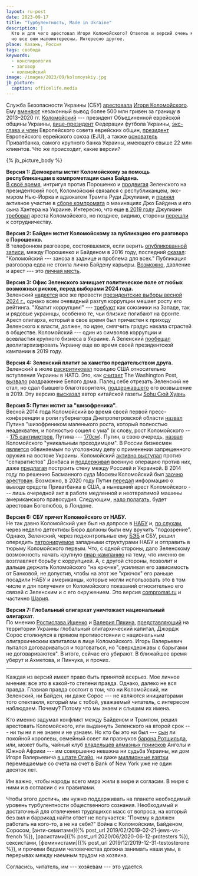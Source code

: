 ```yaml
---
layout: ru-post
date: 2023-09-17
title: "Турбулентность, Made in Ukraine"
description: |
  Кто и для чего арестовал Игоря Коломойского? Ответов и версий очень много,
  но все они малоинтересны. Интересно другое. 
place: Казань, Россия
tags: свобода
keywords:
  - конспирология
  - заговор
  - коломойский
image: /images/2023/09/kolomoyskiy.jpg
jb_picture:
  caption: officelife.media
---
```


Служба Безопасности Украины (СБУ) [арестовала](https://www.bbc.com/russian/articles/ce9n6q5glvyo) 
[Игоря Коломойского](https://interesnyefakty.org/igor-kolomojskij/). 
Ему [вменяют](https://www.vedomosti.ru/politics/articles/2023/09/04/993246-chto-znachit-arest-kolomoiskogo-na-ukraine) 
незаконный вывод более 500 млн гривен за границу в 2013–2020 гг.
[Коломойский](https://neftegaz.ru/persons/333610-kolomoyskiy-igor/) --- президент Объединенной еврейской общины Украины, 
[вице-президент](https://lenta.ru/news/2015/03/06/ffu/) Федерации футбола Украины, [экс-глава и член](https://iz.ru/news/577524) 
Европейского совета еврейских общин, 
[президент](https://tass.ru/mezhdunarodnaya-panorama/1485983) Европейского еврейского союза (EJU), а также 
[основатель](https://tass.ru/encyclopedia/person/kolomoyskiy-igor-valerevich)
Приватбанка, самого крупного банка Украины, имеющего свыше 22 млн клиентов.
Что же происходит, какие версии?

{% jb_picture_body %}

<!--more-->

**Версия 1: Демократы мстят Коломойскому за помощь республиканцам в компрометации сына Байдена.**
<br/>
[В своё время](https://19rusinfo.ru/politika/50390-bajden-otomstil-za-syna-zelenskij-privezjot-v-oon-golovu-kolomojskogo), 
интригуя против Порошенко и 
[продвигая](https://www.gazeta.ru/culture/2019/03/06/a_12226567.shtml) Зеленского на президентский пост, 
Коломойский связался с республиканцем, экс-мэром Нью-Йорка и адвокатом Трампа 
Руди Джулиани, и [принял](https://www.kommersant.ru/doc/4073717) активное участие в 
[сборе компромата](https://bykvu.com/ru/bukvy/firtash-otricaet-prichastnost-k-finansirovaniju-kampanii-protiv-bajdena/) о махинациях 
Джо Байдена и его сына Хантера на Украине. Интересно, что еще 
[в 2019 году](https://www.gazeta.ru/politics/news/2019/05/18/n_12990745.shtml)
Джулиани [требовал](https://ria.ru/20190523/1554816752.html) ареста Коломойского,
но позднее, видимо, стороны 
[перешли](https://octagon.media/mir/dzhuliani_bet_ukrainoj_po_bajdenu.html) к сотрудничеству.

**Версия 2: Байден мстит Коломойскому за публикацию его разговора с Порошенко.**
<br/>
В телефонном разговоре, состоявшемся, если верить [опубликованной записи](https://rg.ru/2020/05/19/opublikovana-zapis-razgovora-poroshenko-s-bajdenom-o-milliardnoj-vziatke.html), 
между Порошенко и Байденом в 2016 году, 
последний [сказал](https://iz.ru/1013512/igor-karmazin/zatcepilis-iazykami-na-ukraine-slili-besedy-poroshenko-i-baidena): 
"Коломойский --- заноза в заднице и проблема для всех." 
Публикация разговора едва не стоила лично Байдену карьеры.
[Возможно](https://tvzvezda.ru/news/20213101847-4cFzo.html), давление и арест --- 
это [личная месть](https://crimea-radio.ru/mnenie-yeksperta-bayden-schitaet-lichni/).

**Версия 3: Офис Зеленского зачищает политическое поле от любых возможных рисков, перед выборами 2024 года.**
<br/>
Зеленский [надеется](https://www.vedomosti.ru/politics/articles/2023/09/04/993246-chto-znachit-arest-kolomoiskogo-na-ukraine) 
все же провести [президентские выборы весной 2024 г.](https://ru.wikipedia.org/wiki/%D0%9F%D1%80%D0%B5%D0%B7%D0%B8%D0%B4%D0%B5%D0%BD%D1%82%D1%81%D0%BA%D0%B8%D0%B5_%D0%B2%D1%8B%D0%B1%D0%BE%D1%80%D1%8B_%D0%BD%D0%B0_%D0%A3%D0%BA%D1%80%D0%B0%D0%B8%D0%BD%D0%B5_%282024%29), 
однако всем очевидный разгул коррупции мешает
росту его рейтинга. "Хватит коррупции!" --- [требуют](https://www.polskieradio.pl/397/9770/Artykul/3244158,%D1%81%D0%BC%D0%B8-%D0%B7%D0%B0%D0%BC%D0%B5%D0%BD%D0%B0-%D1%80%D0%B5%D0%B7%D0%BD%D0%B8%D0%BA%D0%BE%D0%B2%D0%B0-%D0%B8-%D0%B0%D1%80%D0%B5%D1%81%D1%82-%D0%BA%D0%BE%D0%BB%D0%BE%D0%BC%D0%BE%D0%B9%D1%81%D0%BA%D0%BE%D0%B3%D0%BE-%D0%BF%D1%80%D0%B8%D0%B7%D0%B2%D0%B0%D0%BD%D1%8B-%D1%83%D0%BB%D1%83%D1%87%D1%88%D0%B8%D1%82%D1%8C-%D0%B8%D0%BC%D0%B8%D0%B4%D0%B6-%D0%B7%D0%B5%D0%BB%D0%B5%D0%BD%D1%81%D0%BA%D0%BE%D0%B3%D0%BE-%D0%B2-%D0%B3%D0%BB%D0%B0%D0%B7%D0%B0%D1%85-%D1%83%D0%BA%D1%80%D0%B0%D0%B8%D0%BD%D1%86%D0%B5%D0%B2-%D0%B8-%D0%B0%D0%BC%D0%B5%D1%80%D0%B8%D0%BA%D0%B0%D0%BD%D1%86%D0%B5%D0%B2) 
как союзники на Западе, так и рядовые украинцы, особенно те, 
чьи близкие погибают на фронте. Арест олигарха, который в свое время был причастен 
к приходу Зеленского к власти, должен, по идее, смягчить градус накала страстей в обществе. 
Коломойский --- один из символов коррупции и всевластия крупного бизнеса в Украине. 
А Зеленский [пообещал](https://www.rbc.ru/politics/07/05/2019/5cd17e909a7947e3b6f696f1) 
деолигархизировать Украину еще во время своей президентской кампании в 2019 году.

**Версия 4: Зеленский платит за хамство предательством друга.**
<br/>
Зеленский в июле [раскритиковал](https://www.rbc.ru/politics/11/07/2023/64ad31c39a794716b5cf3522) 
позицию США относительно вступления Украины в НАТО. 
Это, как [считает](https://www.washingtonpost.com/politics/2023/07/11/zelensky-nato-ukraine-membership-timeline/) The Washington Post, 
[вызвало](https://www.tatar-inform.ru/news/wp-amerikanskuyu-delegaciyu-rasserdili-slova-zelenskogo-o-resenii-nato-po-ukraine-5912400) 
раздражение Белого дома. Палец себе отрезать Зеленский не стал,
но сдал бывшего благотворителя, [поддержавшего](https://www.rbc.ru/politics/27/05/2019/5ceba6bc9a794732bc664098) его возвышение в 2019.
Эту версию [высказал](https://ria.ru/20230904/ukraina-1894155433.html) 
автор китайской газеты [Sohu Сюй Хуань](https://www.sohu.com/a/717670423_116237?scm=1102.xchannel:1649:110036.0.1.0~9010.8000.0.0.6634&spm=smpc.channel_114.block3_77_O0F7zf_1_fd.7.1693830143650y9Vk1tJ_1524).

**Версия 5: Путин мстит за "шизофреника".**
<br/>
Весной 2014 года Коломойский во время своей первой пресс-конференции в роли губернатора Днепропетровской области 
[назвал](https://www.forbes.ru/news/283927-kolomoiskii-sravnil-putina-s-reiderom) 
Путина "шизофреником маленького роста, который полностью неадекватен, и полностью сошел с ума" 
(к слову, рост Коломойского --- [175 сантиметров](https://24smi.org/celebrity/1257-igor-kolomojskij.html), 
Путина --- [170см](http://xn-----6kcczalffeh6afgdgdi2apgjghic4org.xn--p1ai/publ/160_169_santimetrov/vladimir_putin/5-1-0-297)).
Путин, в свою очередь, [назвал](https://www.forbes.ru/news/251663-putin-nazval-ukrainskogo-oligarkha-kolomoiskogo-prokhodimtsem) 
Коломойского "уникальным проходимцем".
В России бизнесмен [является](https://www.rbc.ru/society/21/06/2014/57041e819a794760d3d3f7c3) 
обвиняемым по уголовному делу о применении запрещенного оружия на востоке Украины.
Коломойский [активно выступал](https://www.interfax.ru/world/384618) 
против "сепаратистов" Донбаса и [поддерживал](https://www.gazeta.ru/politics/2014/05/16_a_6036333.shtml) военную операцию против них, 
даже [предлагая](https://www.currenttime.tv/a/26620814.html) построить стену между Россией и Украиной.
В 2014 году по решению Басманного суда Москвы Коломойский был 
[заочно арестован](https://www.bbc.com/russian/russia/2014/07/140702_kolomoysky_moscow_court_arrest).
Возможно, в 2020 году Путин [передал](https://biz.nv.ua/finance/shemy-kolomoyskogo-v-privatbanke-kak-byl-organizovan-vyvod-deneg-novosti-ukrainy-50105308.html) 
информацию о выводе средств Приватбанка в США, а нынешний арест Коломойского --- лишь очередной акт в работе
медленной и неотвратимой машины американского правосудия. Следующим, 
[надо полагать](https://forbes.ua/ru/news/sprava-privatbanku-bogolyubov-vidmovivsya-davati-svidchennya-na-sudi-v-londoni-05042023-12840), 
будет арестован Боголюбов, в Лондоне.

**Версия 6: СБУ прячет Коломойского от НАБУ.**
<br/>
Не так давно Коломойский уже был на допросе в [НАБУ](https://ru.wikipedia.org/wiki/%D0%9D%D0%B0%D1%86%D0%B8%D0%BE%D0%BD%D0%B0%D0%BB%D1%8C%D0%BD%D0%BE%D0%B5_%D0%B0%D0%BD%D1%82%D0%B8%D0%BA%D0%BE%D1%80%D1%80%D1%83%D0%BF%D1%86%D0%B8%D0%BE%D0%BD%D0%BD%D0%BE%D0%B5_%D0%B1%D1%8E%D1%80%D0%BE_%D0%A3%D0%BA%D1%80%D0%B0%D0%B8%D0%BD%D1%8B) и, [по слухам](https://forbes.ua/ru/news/kolomoyskiy-otrimav-pidozru-sbu-na-nastupniy-den-pislya-naradi-silovikiv-u-ofisi-prezidenta-za-tizhden-yomu-malo-vruchiti-pidozru-nabu-02092023-15779), 
через неделю детективы Бюро должны были ему вручить "подозрение". 
Однако, Зеленский, через подконтрольные ему [БЭБ](https://ru.wikipedia.org/wiki/%D0%91%D1%8E%D1%80%D0%BE_%D1%8D%D0%BA%D0%BE%D0%BD%D0%BE%D0%BC%D0%B8%D1%87%D0%B5%D1%81%D0%BA%D0%BE%D0%B9_%D0%B1%D0%B5%D0%B7%D0%BE%D0%BF%D0%B0%D1%81%D0%BD%D0%BE%D1%81%D1%82%D0%B8) 
и СБУ, решил опередить [патронируемое](https://ukraina.ru/20220115/1033050589.html) западными структурами НАБУ и отправить 
в тюрьму Коломойского первым. Что, с одной стороны, дало Зеленскому возможность начать 
крупную [пиар-кампанию](https://www.rbc.ru/politics/27/08/2023/64eb78cd9a79471e6441b0c8) на тему, 
что именно он возглавляет борьбу с коррупцией. А, с другой стороны, 
позволит и дальше держать Коломойского "на крючке", усиливая его зависимость от Банковой, 
не допустив, чтобы на этот же "крючок" его раньше посадили НАБУ и американцы, которые 
могли использовать это в том числе и для получения от Коломойского показаний относительно 
его связей с Зеленским и с его окружением. Это версия 
[compromat.ru](https://www.compromat.ru/page_44600.htm) и 
частично [Шария](https://www.youtube.com/watch?v=96GUI4Lv6bA).

**Версия 7: Глобальный олигархат уничтожает национальный олигархат**.
<br/>
По мнению [Ростислава Ищенко](https://ukraina.ru/20200206/1026595822.html) 
и [Валерия Пякина](https://rutube.ru/video/9a3bcfd4f551379eb55048bf9400fd3e/), 
[представляющий](https://www.1tv.ru/shows/chelovek-i-zakon/vypuski/chelovek-i-zakon-vypusk-ot-16-09-2022) 
на территории Украины глобальный олигархический капитал, 
Джордж Сорос столкнулся в прямом противостоянии с национальным олигархическим 
капиталом в лице Коломойского. Игорь Валерьевич пытался договариваться и торговаться, но 
"сверхдержавы с барыгами не договариваются". В итоге, сейчас его убирают. В ближайшее время 
уберут и Ахметова, и Пинчука, и прочих.

<hr/>

Каждая из версий имеет право быть принятой всерьез. Мое личное мнение: все это в 
какой-то степени правда. Однако, далеко не вся правда. Главная правда состоит в том, что 
ни Коломойский, ни Зеленский, ни Байден, ни даже Сорос --- не являются инициаторами
того спектакля, который мы с тобой, уважаемый читатель, с интересом наблюдаем.
Почему? Потому что мы знаем и слышим их имена.

Кто именно задумал конфликт между Байденом и Трампом, решил арестовать Коломойского,
или выдвинуть Зеленского на второй срок --- ни ты ни я не знаем и не узнаем. Но кто бы это ни был ---
[сын](https://ru.wikipedia.org/wiki/%D0%9A%D0%B0%D1%80%D0%BB_III_%28%D0%BA%D0%BE%D1%80%D0%BE%D0%BB%D1%8C_%D0%92%D0%B5%D0%BB%D0%B8%D0%BA%D0%BE%D0%B1%D1%80%D0%B8%D1%82%D0%B0%D0%BD%D0%B8%D0%B8%29) ли покойной королевы, 
семейный совет ли правнуков [барона Ротшильда](https://ru.wikipedia.org/wiki/%D0%A0%D0%BE%D1%82%D1%88%D0%B8%D0%BB%D1%8C%D0%B4%D1%8B), 
или, может быть, чайный клуб [владельцев алмазных приисков](https://ru.wikipedia.org/wiki/De_Beers) 
Анголы и Южной Африки --- им совершенно неважна
ни судьба Украины, ни дом Игоря Валерьевича [в штате Огайо](https://www.rbc.ru/rbcfreenews/5fed64fb9a794771a2876d2f), 
ни даже [миллионные взятки](https://www.compromat.ru/page_43233.htm) перемещаемые 
со счета на счет в Bank of New York уже не один десяток лет.

Им важно, чтобы народы всего мира жили в мире и согласии. 
В мире с ними и в согласии с их правилами.

Чтобы этого достичь, им нужно поддерживать на планете необходимый уровень турбулентности
общественного сознания. Необходимый и достаточный для отвлечения трудящихся масс
от вопроса, на который без вил и баррикад найти ответ не получается: 
"Почему я должен работать на кого-то, а не на себя?"
Война с Коломойским, Байденом, Соросом,
[анти-семитами]({% post_url 2019/02/2019-02-21-jews-vs-french %}), 
[расистами]({% post_url 2020/06/2020-06-12-protesters %}), сексистами, 
[феминистами]({% post_url 2019/12/2019-12-31-testosterone %}),
и прочими бедами человечества должна занимать наши умы, в перерывах между
наемным трудом на хозяина.

Согласись, читатель, им --- хозяевам --- это удается.

